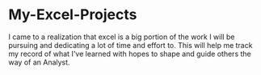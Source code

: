 # My-Excel-Projects

I came to a realization that excel is a big portion of the work I will be pursuing and dedicating a lot of time and effort to. This will help me track my record of what I've learned with hopes to shape and guide others the way of an Analyst. 
